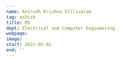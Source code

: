 ```yaml
---
name: Anirudh Krishna Villivalam
tag: ashish
title: MS
dept: Electrical and Computer Engineering
webpage: 
image: 
start: 2021-01-01
end: ''
---
```

